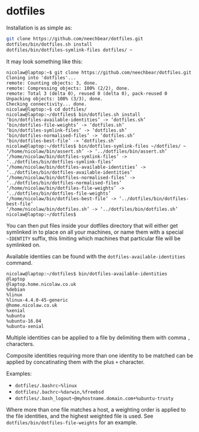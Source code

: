 # dotfiles

Installation is as simple as:

```bash
git clone https://github.com/neechbear/dotfiles.git
dotfiles/bin/dotfiles.sh install
dotfiles/bin/dotfiles-symlink-files dotfiles/ ~
```

It may look something like this:

```
nicolaw@laptop:~$ git clone https://github.com/neechbear/dotfiles.git
Cloning into 'dotfiles'...
remote: Counting objects: 3, done.
remote: Compressing objects: 100% (2/2), done.
remote: Total 3 (delta 0), reused 0 (delta 0), pack-reused 0
Unpacking objects: 100% (3/3), done.
Checking connectivity... done.
nicolaw@laptop:~$ cd dotfiles/
nicolaw@laptop:~/dotfiles$ bin/dotfiles.sh install
‘bin/dotfiles-available-identities’ -> ‘dotfiles.sh’
‘bin/dotfiles-file-weights’ -> ‘dotfiles.sh’
‘bin/dotfiles-symlink-files’ -> ‘dotfiles.sh’
‘bin/dotfiles-normalised-files’ -> ‘dotfiles.sh’
‘bin/dotfiles-best-file’ -> ‘dotfiles.sh’
nicolaw@laptop:~/dotfiles$ bin/dotfiles-symlink-files ~/dotfiles/ ~
‘/home/nicolaw/bin/assert.sh’ -> ‘../dotfiles/bin/assert.sh’
‘/home/nicolaw/bin/dotfiles-symlink-files’ -> ‘../dotfiles/bin/dotfiles-symlink-files’
‘/home/nicolaw/bin/dotfiles-available-identities’ -> ‘../dotfiles/bin/dotfiles-available-identities’
‘/home/nicolaw/bin/dotfiles-normalised-files’ -> ‘../dotfiles/bin/dotfiles-normalised-files’
‘/home/nicolaw/bin/dotfiles-file-weights’ -> ‘../dotfiles/bin/dotfiles-file-weights’
‘/home/nicolaw/bin/dotfiles-best-file’ -> ‘../dotfiles/bin/dotfiles-best-file’
‘/home/nicolaw/bin/dotfiles.sh’ -> ‘../dotfiles/bin/dotfiles.sh’
nicolaw@laptop:~/dotfiles$
```

You can then put files inside your dotfiles directory that will either get
symlinked in to place on all your machines, or name them with a special
`~IDENTITY` suffix, this limiting which machines that particular file will be
symlinked on.

Available identiies can be found with the `dotfiles-available-identities`
command.

```
nicolaw@laptop:~/dotfiles$ bin/dotfiles-available-identities
@laptop
@laptop.home.nicolaw.co.uk
%debian
%linux
%linux-4.4.0-45-generic
@home.nicolaw.co.uk
%xenial
%ubuntu
%ubuntu-16.04
%ubuntu-xenial
```

Multiple identities can be applied to a file by delimiting them with comma `,`
characters.

Composite identities requiring more than one identity to be matched can be
applied by concatinating them with the plus `+` character.

Examples:

 * `dotfiles/.bashrc~%linux`
 * `dotfiles/.bachrc~%darwin,%freebsd`
 * `dotfiles/.bash_logout~@myhostname.domain.com+%ubuntu-trusty`

Where more than one file matches a host, a weighting order is applied to the
file identities, and the highest weighted file is used. See
`dotfiles/bin/dotfiles-file-weights` for an example.

